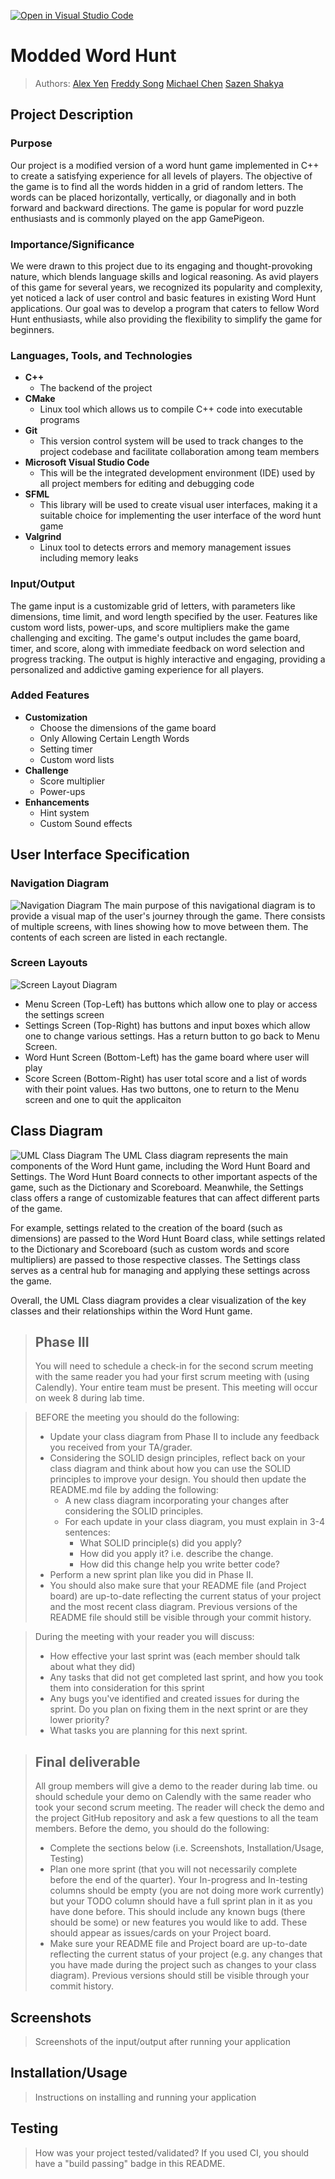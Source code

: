 [![Open in Visual Studio Code](https://classroom.github.com/assets/open-in-vscode-718a45dd9cf7e7f842a935f5ebbe5719a5e09af4491e668f4dbf3b35d5cca122.svg)](https://classroom.github.com/online_ide?assignment_repo_id=10951477&assignment_repo_type=AssignmentRepo)

# Modded Word Hunt

> Authors: [Alex Yen](https://github.com/Alexyen04) [Freddy Song](https://github.com/MrFrooty) [Michael Chen](https://github.com/mchen04) [Sazen Shakya](https://github.com/sshakya03)

## Project Description
### Purpose
Our project is a modified version of a word hunt game implemented in C++ to create a satisfying experience for all levels of players. The objective of the game is to find all the words hidden in a grid of random letters. The words can be placed horizontally, vertically, or diagonally and in both forward and backward directions. The game is popular for word puzzle enthusiasts and is commonly played on the app GamePigeon. 

### Importance/Significance
We were drawn to this project due to its engaging and thought-provoking nature, which blends language skills and logical reasoning. As avid players of this game for several years, we recognized its popularity and complexity, yet noticed a lack of user control and basic features in existing Word Hunt applications. Our goal was to develop a program that caters to fellow Word Hunt enthusiasts, while also providing the flexibility to simplify the game for beginners.

### Languages, Tools, and Technologies
* **C++**
   * The backend of the project
* **CMake**
   * Linux tool which allows us to compile C++ code into executable programs 
* **Git**
   * This version control system will be used to track changes to the project codebase and facilitate collaboration among team members
* **Microsoft Visual Studio Code**
   * This will be the integrated development environment (IDE) used by all project members for editing and debugging code
* **SFML**
   * This library will be used to create visual user interfaces, making it a suitable choice for implementing the user interface of the word hunt game
* **Valgrind**
   * Linux tool to detects errors and memory management issues including memory leaks

### Input/Output
The game input is a customizable grid of letters, with parameters like dimensions, time limit, and word length specified by the user. Features like custom word lists, power-ups, and score multipliers make the game challenging and exciting. The game's output includes the game board, timer, and score, along with immediate feedback on word selection and progress tracking. The output is highly interactive and engaging, providing a personalized and addictive gaming experience for all players.

### Added Features
* **Customization**
    * Choose the dimensions of the game board
    * Only Allowing Certain Length Words
    * Setting timer
    * Custom word lists
* **Challenge**
    * Score multiplier
    * Power-ups
* **Enhancements**
    * Hint system
    * Custom Sound effects

## User Interface Specification

### Navigation Diagram
![Navigation Diagram](https://github.com/cs100/final-project-fsong009-mchen356-ayen019-sshak015/blob/master/Images/Navigation_Diagram.jpeg)
The main purpose of this navigational diagram is to provide a visual map of the user's journey through the game. There consists of multiple screens, with lines showing how to move between them. The contents of each screen are listed in each rectangle. 

### Screen Layouts
![Screen Layout Diagram](https://github.com/cs100/final-project-fsong009-mchen356-ayen019-sshak015/blob/9c7fb67238540d7e6033ec9ce54fd0e0f603e365/SCREEN_LAYOUT.png)
* Menu Screen (Top-Left) has buttons which allow one to play or access the settings screen
* Settings Screen (Top-Right) has buttons and input boxes which allow one to change various settings. Has a return button to go back to Menu Screen.
* Word Hunt Screen (Bottom-Left) has the game board where user will play
* Score Screen (Bottom-Right) has user total score and a list of words with their point values. Has two buttons, one to return to the Menu screen and one to quit the applicaiton


## Class Diagram
![UML Class Diagram](https://github.com/cs100/final-project-fsong009-mchen356-ayen019-sshak015/blob/9d57500334373082892e32a1b3661abc9e8ec1ea/UML_DIAGRAM.png)
The UML Class diagram represents the main components of the Word Hunt game, including the Word Hunt Board and Settings. The Word Hunt Board connects to other important aspects of the game, such as the Dictionary and Scoreboard. Meanwhile, the Settings class offers a range of customizable features that can affect different parts of the game.

For example, settings related to the creation of the board (such as dimensions) are passed to the Word Hunt Board class, while settings related to the Dictionary and Scoreboard (such as custom words and score multipliers) are passed to those respective classes. The Settings class serves as a central hub for managing and applying these settings across the game.

Overall, the UML Class diagram provides a clear visualization of the key classes and their relationships within the Word Hunt game.
 
 > ## Phase III
 > You will need to schedule a check-in for the second scrum meeting with the same reader you had your first scrum meeting with (using Calendly). Your entire team must be present. This meeting will occur on week 8 during lab time.
 
 > BEFORE the meeting you should do the following:
 > * Update your class diagram from Phase II to include any feedback you received from your TA/grader.
 > * Considering the SOLID design principles, reflect back on your class diagram and think about how you can use the SOLID principles to improve your design. You should then update the README.md file by adding the following:
 >   * A new class diagram incorporating your changes after considering the SOLID principles.
 >   * For each update in your class diagram, you must explain in 3-4 sentences:
 >     * What SOLID principle(s) did you apply?
 >     * How did you apply it? i.e. describe the change.
 >     * How did this change help you write better code?
 > * Perform a new sprint plan like you did in Phase II.
 > * You should also make sure that your README file (and Project board) are up-to-date reflecting the current status of your project and the most recent class diagram. Previous versions of the README file should still be visible through your commit history.
 
> During the meeting with your reader you will discuss: 
 > * How effective your last sprint was (each member should talk about what they did)
 > * Any tasks that did not get completed last sprint, and how you took them into consideration for this sprint
 > * Any bugs you've identified and created issues for during the sprint. Do you plan on fixing them in the next sprint or are they lower priority?
 > * What tasks you are planning for this next sprint.

 
 > ## Final deliverable
 > All group members will give a demo to the reader during lab time. ou should schedule your demo on Calendly with the same reader who took your second scrum meeting. The reader will check the demo and the project GitHub repository and ask a few questions to all the team members. 
 > Before the demo, you should do the following:
 > * Complete the sections below (i.e. Screenshots, Installation/Usage, Testing)
 > * Plan one more sprint (that you will not necessarily complete before the end of the quarter). Your In-progress and In-testing columns should be empty (you are not doing more work currently) but your TODO column should have a full sprint plan in it as you have done before. This should include any known bugs (there should be some) or new features you would like to add. These should appear as issues/cards on your Project board.
 > * Make sure your README file and Project board are up-to-date reflecting the current status of your project (e.g. any changes that you have made during the project such as changes to your class diagram). Previous versions should still be visible through your commit history. 
 
 ## Screenshots
 > Screenshots of the input/output after running your application
 ## Installation/Usage
 > Instructions on installing and running your application
 ## Testing
 > How was your project tested/validated? If you used CI, you should have a "build passing" badge in this README.
 
